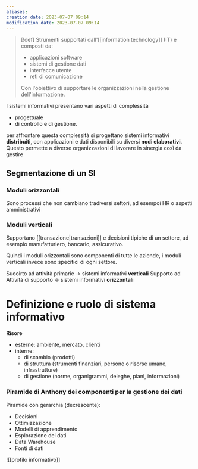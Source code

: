 ```yaml
---
aliases: 
creation date: 2023-07-07 09:14
modification date: 2023-07-07 09:14
---
```


>[!def]
>Strumenti supportati dall'[[information technology]] (IT) e composti da:
>- applicazioni software
>- sistemi di gestione dati
>- interfacce utente
>- reti di comunicazione
>
>Con l'obiettivo di supportare le organizzazioni nella gestione dell'informazione.


I sistemi informativi presentano vari aspetti di complessità 
- progettuale
- di controllo e di gestione.

per affrontare questa complessità si progettano sistemi informativi **distribuiti**, con applicazioni e dati disponibili su diversi **nodi elaborativi**. Questo permette a diverse organizzazioni di lavorare in sinergia così da gestire 

## Segmentazione di un SI
### Moduli orizzontali
Sono processi che non cambiano tradiversi settori, ad esempoi HR o aspetti amministrativi

### Moduli verticali
Supportano [[transazione|transazioni]] e decisioni tipiche di un settore, ad esempio manufatturiero, bancario, assicurativo.

Quindi i moduli orizzontali sono componenti di tutte le aziende, i moduli verticali invece sono specifici di ogni settore.

Suooirto ad attività primarie -> sistemi informativi **verticali**
Supporto ad Attività di supporto -> sistemi informativi **orizzontali**

# Definizione e ruolo di sistema informativo
**Risore**
- esterne: ambiente, mercato, clienti
- interne: 
	- di scambio (prodotti)
	- di struttura (strumenti finanziari, persone o risorse umane, infrastrutture)
	- di gestione (norme, organigrammi, deleghe, piani, informazioni)

### Piramide di Anthony dei componenti per la gestione dei dati

Piramide con gerarchia (decrescente): 
- Decisioni
- Ottimizzazione
- Modelli di apprendimento
- Esplorazione dei dati
- Data Warehouse
- Fonti  di dati


![[profilo informativo]]